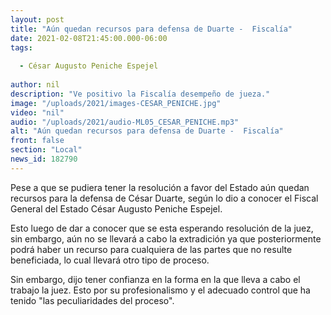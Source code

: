 ```yaml
---
layout: post
title: "Aún quedan recursos para defensa de Duarte -  Fiscalía"
date: 2021-02-08T21:45:00.000-06:00
tags:
  
  - César Augusto Peniche Espejel
  
author: nil
description: "Ve positivo la Fiscalía desempeño de jueza."
image: "/uploads/2021/images-CESAR_PENICHE.jpg"
video: "nil"
audio: "/uploads/2021/audio-ML05_CESAR_PENICHE.mp3"
alt: "Aún quedan recursos para defensa de Duarte -  Fiscalía"
front: false
section: "Local"
news_id: 182790
---
```


Pese a que se pudiera tener la resolución a favor del Estado aún quedan recursos para la defensa de César Duarte, según lo dio a conocer el Fiscal General del Estado César Augusto Peniche Espejel. 

Esto luego de dar a conocer que se esta esperando resolución de la juez, sin embargo, aún no se llevará a cabo la extradición ya que posteriormente podrá haber un recurso para cualquiera de las partes que no resulte beneficiada, lo cual llevará otro tipo de proceso. 

Sin embargo, dijo tener confianza en la forma en la que lleva a cabo el trabajo la juez. Esto por su profesionalismo y el adecuado control que ha tenido "las peculiaridades del proceso".